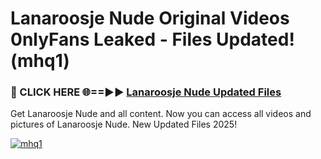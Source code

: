 # Lanaroosje Nude Original Videos 0nlyFans Leaked - Files Updated! (mhq1)

<h3>🔴 CLICK HERE 🌐==►► <a href="https://tinyurl.com/yc6ubb5a" rel="nofollow">Lanaroosje Nude Updated Files</a></h3>

Get Lanaroosje Nude and all content. Now you can access all videos and pictures of Lanaroosje Nude. New Updated Files 2025!

[![mhq1](https://i.imgur.com/7eu0CRL.gif)](https://tinyurl.com/yc6ubb5a)
